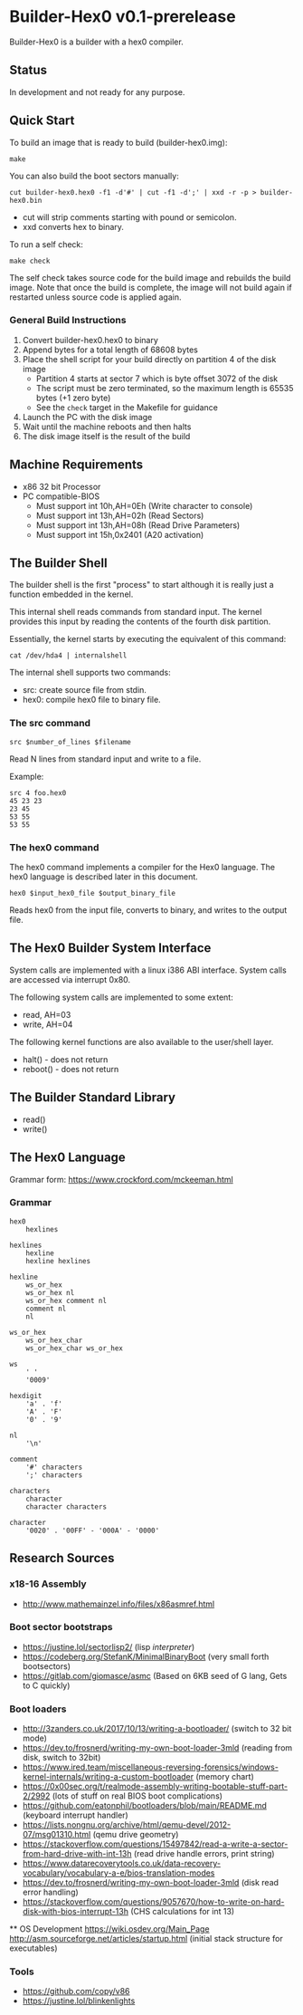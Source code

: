 # Builder-Hex0 v0.1-prerelease
Builder-Hex0 is a builder with a hex0 compiler.

## Status
In development and not ready for any purpose.

## Quick Start

To build an image that is ready to build (builder-hex0.img):

```
make
```

You can also build the boot sectors manually:
```
cut builder-hex0.hex0 -f1 -d'#' | cut -f1 -d';' | xxd -r -p > builder-hex0.bin
```
* cut will strip comments starting with pound or semicolon.
* xxd converts hex to binary.

To run a self check:
```
make check
```

The self check takes source code for the build image and rebuilds the build image.
Note that once the build is complete, the image will not build again if restarted unless
source code is applied again.

### General Build Instructions
1. Convert builder-hex0.hex0 to binary
2. Append bytes for a total length of 68608 bytes
3. Place the shell script for your build directly on partition 4 of the disk image
    * Partition 4 starts at sector 7 which is byte offset 3072 of the disk
    * The script must be zero terminated, so the maximum length is 65535 bytes (+1 zero byte)
    * See the `check` target in the Makefile for guidance
4. Launch the PC with the disk image
5. Wait until the machine reboots and then halts
6. The disk image itself is the result of the build


## Machine Requirements
* x86 32 bit Processor
* PC compatible-BIOS
   * Must support int 10h,AH=0Eh (Write character to console)
   * Must support int 13h,AH=02h (Read Sectors)
   * Must support int 13h,AH=08h (Read Drive Parameters)
   * Must support int 15h,0x2401 (A20 activation)


## The Builder Shell
The builder shell is the first "process" to start although it is really just a function embedded in the kernel.

This internal shell reads commands from standard input.
The kernel provides this input by reading the contents of the fourth disk partition.

Essentially, the kernel starts by executing the equivalent of this command:
```
cat /dev/hda4 | internalshell
```

The internal shell supports two commands:
* src: create source file from stdin.
* hex0: compile hex0 file to binary file.

### The src command

```
src $number_of_lines $filename 
```
Read N lines from standard input and write to a file.

Example:
```
src 4 foo.hex0
45 23 23
23 45
53 55
53 55
```

### The hex0 command

The hex0 command implements a compiler for the Hex0 language. 
The hex0 language is described later in this document.

```
hex0 $input_hex0_file $output_binary_file
```

Reads hex0 from the input file, converts to binary, and writes to the output file.


## The Hex0 Builder System Interface

System calls are implemented with a linux i386 ABI interface.
System calls are accessed via interrupt 0x80.

The following system calls are implemented to some extent:
* read, AH=03
* write, AH=04

The following kernel functions are also available to the user/shell layer.
* halt() - does not return
* reboot() - does not return


## The Builder Standard Library
* read()
* write()


## The Hex0 Language
Grammar form: https://www.crockford.com/mckeeman.html

### Grammar

```
hex0
    hexlines

hexlines
    hexline
    hexline hexlines

hexline
    ws_or_hex
    ws_or_hex nl
    ws_or_hex comment nl
    comment nl
    nl

ws_or_hex
    ws_or_hex_char
    ws_or_hex_char ws_or_hex

ws
    ' '
    '0009'

hexdigit
    'a' . 'f'
    'A' . 'F'
    '0' . '9'

nl
    '\n'

comment
    '#' characters
    ';' characters

characters
    character
    character characters

character
    '0020' . '00FF' - '000A' - '0000'
```


## Research Sources

### x18-16 Assembly
* http://www.mathemainzel.info/files/x86asmref.html

### Boot sector bootstraps
* https://justine.lol/sectorlisp2/  (lisp *interpreter*)
* https://codeberg.org/StefanK/MinimalBinaryBoot   (very small forth bootsectors)
* https://gitlab.com/giomasce/asmc  (Based on 6KB seed of G lang, Gets to C quickly)

### Boot loaders
* http://3zanders.co.uk/2017/10/13/writing-a-bootloader/ (switch to 32 bit mode)
* https://dev.to/frosnerd/writing-my-own-boot-loader-3mld  (reading from disk, switch to 32bit)
* https://www.ired.team/miscellaneous-reversing-forensics/windows-kernel-internals/writing-a-custom-bootloader  (memory chart)
* https://0x00sec.org/t/realmode-assembly-writing-bootable-stuff-part-2/2992 (lots of stuff on real BIOS boot complications)
* https://github.com/eatonphil/bootloaders/blob/main/README.md (keyboard interrupt handler)
* https://lists.nongnu.org/archive/html/qemu-devel/2012-07/msg01310.html (qemu drive geometry)
* https://stackoverflow.com/questions/15497842/read-a-write-a-sector-from-hard-drive-with-int-13h (read drive handle errors, print string)
* https://www.datarecoverytools.co.uk/data-recovery-vocabulary/vocabulary-a-e/bios-translation-modes
* https://dev.to/frosnerd/writing-my-own-boot-loader-3mld (disk read error handling)
* https://stackoverflow.com/questions/9057670/how-to-write-on-hard-disk-with-bios-interrupt-13h (CHS calculations for int 13)

** OS Development
https://wiki.osdev.org/Main_Page
http://asm.sourceforge.net/articles/startup.html (initial stack structure for executables)

### Tools
* https://github.com/copy/v86
* https://justine.lol/blinkenlights
